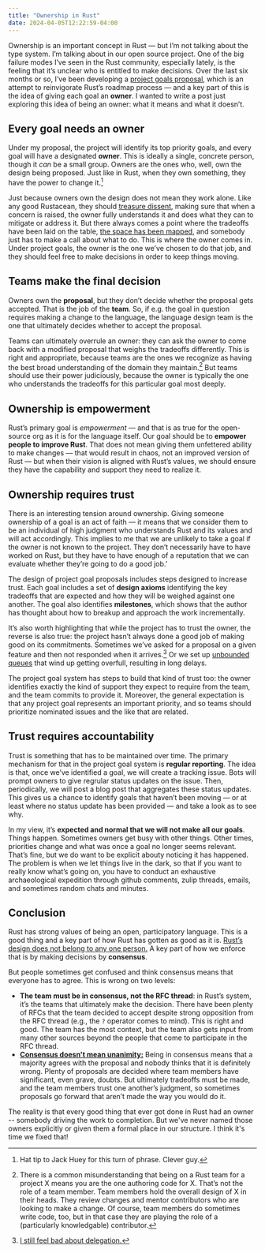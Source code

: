 ```yaml
---
title: "Ownership in Rust"
date: 2024-04-05T12:22:59-04:00
---
```

Ownership is an important concept in Rust — but I’m not talking about the type system. I’m talking about in our open source project. One of the big failure modes I’ve seen in the Rust community, especially lately, is the feeling that it’s unclear who is entitled to make decisions. Over the last six months or so, I’ve been developing a [project goals proposal][pg], which is an attempt to reinvigorate Rust’s roadmap process — and a key part of this is the idea of giving each goal an **owner**. I wanted to write a post just exploring this idea of being an owner: what it means and what it doesn’t.

[pg]: https://hackmd.io/@nikomatsakis/ByFkzn_10

## Every goal needs an owner

Under my proposal, the project will identify its top priority goals, and every goal will have a designated **owner**. This is ideally a single, concrete person, though it *can* be a small group. Owners are the ones who, well, own the design being proposed. Just like in Rust, when they own something, they have the power to change it.[^jh]

[^jh]: Hat tip to Jack Huey for this turn of phrase. Clever guy.

Just because owners own the design does not mean they work alone. Like any good Rustacean, they should [treasure dissent][], making sure that when a concern is raised, the owner fully understands it and does what they can to mitigate or address it. But there always comes a point where the tradeoffs have been laid on the table, [the space has been mapped][aic], and somebody just has to make a call about what to do. This is where the owner comes in. Under project goals, the owner is the one we’ve chosen to do that job, and they should feel free to make decisions in order to keep things moving.

[aic]: https://smallcultfollowing.com/babysteps/blog/2019/04/19/aic-adventures-in-consensus/

[treasure dissent]: https://lang-team.rust-lang.org/decision_process.html?highlight=treasure%20dissent#prioritized-principles-of-rust-team-consensus-decision-making

## Teams make the final decision

Owners own the **proposal**, but they don’t decide whether the proposal gets accepted. That is the job of the **team**. So, if e.g. the goal in question requires making a change to the language, the language design team is the one that ultimately decides whether to accept the proposal. 

Teams can ultimately overrule an owner: they can ask the owner to come back with a modified proposal that weighs the tradeoffs differently. This is right and appropriate, because teams are the ones we recognize as having the best broad understanding of the domain they maintain.[^roleofateam] But teams should use their power judiciously, because the owner is typically the one who understands the tradeoffs for this particular goal most deeply.

[^roleofateam]: There is a common misunderstanding that being on a Rust team for a project X means you are the one authoring code for X. That’s not the role of a team member. Team members hold the overall design of X in their heads. They review changes and mentor contributors who are looking to make a change. Of course, team members do sometimes write code, too, but in that case they are playing the role of a (particularly knowledgable) contributor.

## Ownership is empowerment

Rust’s primary goal is *empowerment* — and that is as true for the open-source org as it is for the language itself. Our goal should be to **empower people to improve Rust**. That does not mean giving them unfettered ability to make changes — that would result in chaos, not an improved version of Rust — but when their vision is aligned with Rust’s values, we should ensure they have the capability and support they need to realize it.

## Ownership requires trust

There is an interesting tension around ownership. Giving someone ownership of a goal is an act of faith — it means that we consider them to be an individual of high judgment who understands Rust and its values and will act accordingly. This implies to me that we are unlikely to take a goal if the owner is not known to the project. They don’t necessarily have to have worked on Rust, but they have to have enough of a reputation that we can evaluate whether they’re going to do a good job.’

The design of project goal proposals includes steps designed to increase trust. Each goal includes a set of **design axioms** identifying the key tradeoffs that are expected and how they will be weighed against one another. The goal also identifies **milestones**, which shows that the author has thought about how to breakup and approach the work incrementally.

It’s also worth highlighting that while the project has to trust the owner, the reverse is also true: the project hasn’t always done a good job of making good on its commitments. Sometimes we’ve asked for a proposal on a given feature and then not responded when it arrives.[^delegation] Or we set up [unbounded queues][uq] that wind up getting overfull, resulting in long delays.

[^delegation]: [I still feel bad about delegation.](https://github.com/rust-lang/rfcs/pull/2393#issuecomment-810421388)

[uq]: https://smallcultfollowing.com/babysteps/blog/2019/07/10/aic-unbounded-queues-and-lang-design/

The project goal system has steps to build that kind of trust too: the owner identifies exactly the kind of support they expect to require from the team, and the team commits to provide it. Moreover, the general expectation is that any project goal represents an important priority, and so teams should prioritize nominated issues and the like that are related.

## Trust requires accountability

Trust is something that has to be maintained over time. The primary mechanism for that in the project goal system is **regular reporting**. The idea is that, once we’ve identified a goal, we will create a tracking issue. Bots will prompt owners to give regrular status updates on the issue. Then, periodically, we will post a blog post that aggregates these status updates. This gives us a chance to identify goals that haven’t been moving — or at least where no status update has been provided — and take a look as to see why.

In my view, it’s **expected and normal that we will not make all our goals**. Things happen. Sometimes owners get busy with other things. Other times, priorities change and what was once a goal no longer seems relevant. That’s fine, but we do want to be explicit abouty noticing it has happened. The problem is when we let things live in the dark, so that if you want to really know what’s going on, you have to conduct an exhaustive archaeological expedition through github comments, zulip threads, emails, and sometimes random chats and minutes.

## Conclusion

Rust has strong values of being an open, participatory language. This is a good thing and a key part of how Rust has gotten as good as it is. [Rust’s design does not belong to any one person.](https://nikomatsakis.github.io/rust-latam-2019/#98) A key part of how we enforce that is by making decisions by **consensus**.

But people sometimes get confused and think consensus means that everyone has to agree. This is wrong on two levels:

* **The team must be in consensus, not the RFC thread**: in Rust’s system, it’s the teams that ultimately make the decision. There have been plenty of RFCs that the team decided to accept despite strong opposition from the RFC thread (e.g., the `?` operator comes to mind). This is right and good. The team has the most context, but the team also gets input from many other sources beyond the people that come to participate in the RFC thread.
* **[Consensus doesn't mean unanimity:][cnotu]** Being in consensus means that a majority agrees with the proposal and nobody thinks that it is definitely wrong. Plenty of proposals are decided where team members have significant, even grave, doubts. But ultimately tradeoffs must be made, and the team members trust one another’s judgment, so sometimes proposals go forward that aren’t made the way you would do it.

[cnotu]: https://lang-team.rust-lang.org/decision_process.html?highlight=consensus%20doesn%27t%20mean%20unanimity#prioritized-principles-of-rust-team-consensus-decision-making

The reality is that every good thing that ever got done in Rust had an owner -- somebody driving the work to completion. But we've never named those owners explicitly or given them a formal place in our structure. I think it's time we fixed that!